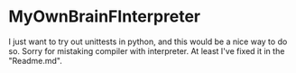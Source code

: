 # MyOwnBrainFInterpreter
I just want to try out unittests in python, and this would be a nice way to do so.
Sorry for mistaking compiler with interpreter. At least I've fixed it in the "Readme.md".